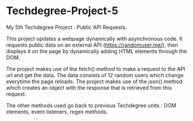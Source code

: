 # Techdegree-Project-5
My 5th Techdegree Project : Public API Requests.

This project updates a webpage dynamically with asynchronous code.
It requests public data on an external API (https://randomuser.me/),
then displays it on the page by dynamically adding HTML elements through the DOM.

The project makes use of the fetch() method to make a request to the API url and get the data.
The data consists of 12 random users which change everytime the page reloads.
The project makes use of the json() method which creates an object with the response that is retrieved from this request.

The other methods used go back to previous Techdegree units : DOM elements, event listeners, regex methods.
